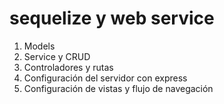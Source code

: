 # sequelize y web service
1. Models
2. Service y CRUD
3. Controladores y rutas
4. Configuración del servidor con express
5. Configuración de vistas y flujo de navegación